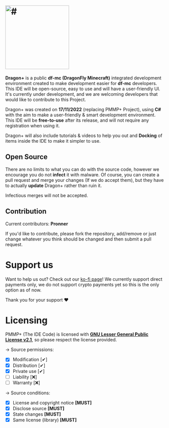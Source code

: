 # <img src="https://user-images.githubusercontent.com/84229419/202377872-5111948c-0ff4-4fbd-8223-28f3ca90d025.png" height="200" alt="#">

**Dragon+** is a public **df-mc (DragonFly Minecraft)** integrated development environment created to make development easier for **df-mc** developers. This IDE will be open-source, easy to use and will have a user-friendly UI. It's currently under development, and we are welcoming developers that would like to contribute to this Project.

Dragon+ was created on **17/11/2022** (replacing PMMP+ Project), using **C#** with the aim to make a user-friendly & smart development environment. This IDE will be **free-to-use** after its release, and will not require any registration when using it.

Dragon+ will also include tutorials & videos to help you out and **Docking** of items inside the IDE to make it simpler to use.

## Open Source

There are no limits to what you can do with the source code, however we encourage you do not **infect** it with malware. Of course, you can create a pull request and merge your changes (If we do accept them), but they have to actually **update** Dragon+ rather than ruin it.

Infectious merges will not be accepted.

## Contribution

Current contributors: **Pronner**

If you'd like to contribute, please fork the repository, add/remove or just change whatever you think should be changed and then submit a pull request.

# Support us

Want to help us out? Check out our [ko-fi page](https://ko-fi.com/pmmpp)! We currently support direct payments only, we do not support crypto payments yet so this is the only option as of now.

Thank you for your support ♥

# Licensing
PMMP+ (The IDE Code) is licensed with [**GNU Lesser General Public License v2.1**](https://github.com/PMMPPLUS/PMMPPLUS/blob/main/LICENSE), so please respect the license provided.

-> Source permissions:

- [x] Modification [✔]
- [x] Distribution [✔]
- [x] Private use [✔]
- [ ] Liability [❌]
- [ ] Warranty [❌]

-> Source conditions:

- [x] License and copyright notice **[MUST]**
- [x] Disclose source **[MUST]**
- [x] State changes **[MUST]**
- [x] Same license (library) **[MUST]**
